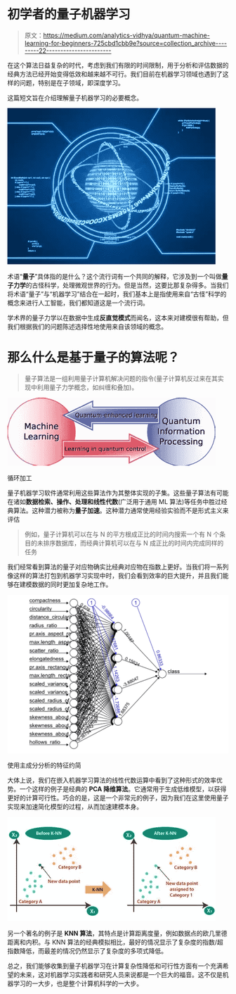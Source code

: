 # 初学者的量子机器学习

> 原文：<https://medium.com/analytics-vidhya/quantum-machine-learning-for-beginners-725cbd1cbb9e?source=collection_archive---------22----------------------->

在这个算法日益复杂的时代，考虑到我们有限的时间限制，用于分析和评估数据的经典方法已经开始变得低效和越来越不可行。我们目前在机器学习领域也遇到了这样的问题，特别是在子领域，即深度学习。

这篇短文旨在介绍理解量子机器学习的必要概念。

![](img/c1f9df16c5abd1a83c4067875992a3a9.png)

术语“**量子**”具体指的是什么？这个流行词有一个共同的解释，它涉及到一个叫做**量子力学**的古怪科学，处理微观世界的行为。但是当然，这要比那复杂得多。当我们将术语“量子”与“机器学习”结合在一起时，我们基本上是指使用来自“古怪”科学的概念来进行人工智能，我们都知道这是一个流行词。

学术界的量子力学以在数据中生成**反直觉模式**而闻名，这本来对建模很有帮助，但我们根据我们的问题陈述选择性地使用来自该领域的概念。

# 那么什么是基于量子的算法呢？

> 量子算法是一组利用量子计算机解决问题的指令(量子计算机反过来在其实现中利用量子力学概念，如纠缠和叠加)。

![](img/a367c854390fb6f27ba1b8ddb5edfca4.png)

循环加工

量子机器学习软件通常利用这些算法作为其整体实现的子集。这些量子算法有可能在诸如**数据检索、操作、处理和线性代数**(广泛用于通用 ML 算法)等任务中胜过经典算法。这种潜力被称为**量子加速**。这种潜力通常使用经验实验而不是形式主义来评估

> 例如，量子计算机可以在与 N 的平方根成正比的时间内搜索一个有 N 个条目的未排序数据库，而经典计算机可以在与 N 成正比的时间内完成同样的任务

我们经常看到算法的量子对应物确实比经典对应物在指数上更好。当我们将一系列像这样的算法打包到机器学习实现中时，我们会看到效率的巨大提升，并且我们能够在建模数据的同时更加复杂地工作。

![](img/698f5cf61a6ce453d7805d0ad97a5503.png)

使用主成分分析的特征约简

大体上说，我们在嵌入机器学习算法的线性代数运算中看到了这种形式的效率优势。一个这样的例子是经典的 **PCA 降维算法**。它通常用于生成低维模型，以获得更好的计算可行性。巧合的是，这是一个非常元的例子，因为我们在这里使用量子实现来加速简化模型的过程，从而加速建模本身。

![](img/fd1cd67e978c0854bc367cf8bbdb4da7.png)

另一个著名的例子是 **KNN 算法**，其特点是计算距离度量，例如数据点的欧几里德距离和内积。与 KNN 算法的经典模拟相比，最好的情况显示了复杂度的指数/超指数降低，而最差的情况仍然显示了复杂度的多项式降低。

总之，我们能够收集到量子机器学习在计算复杂性降低和可行性方面有一个充满希望的未来，这对机器学习实践者和研究人员来说都是一个巨大的福音。这不仅是机器学习的一大步，也是整个计算机科学的一大步。